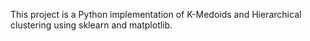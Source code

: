 This project is a Python implementation of K-Medoids and Hierarchical clustering using sklearn and matplotlib.
